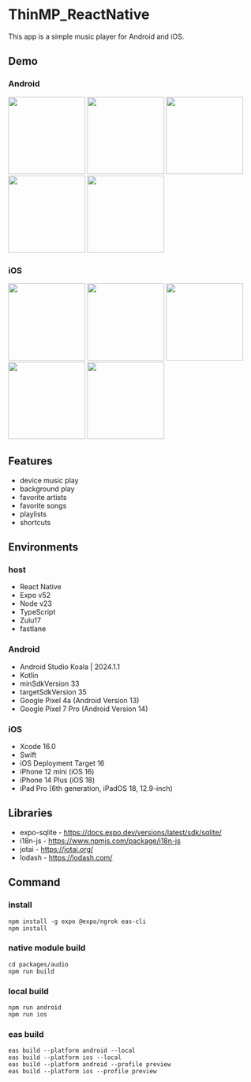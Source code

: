 # ThinMP_ReactNative

This app is a simple music player for Android and iOS.

## Demo

### Android

<img src="https://github.com/user-attachments/assets/ab8632ed-6bd7-4777-af71-78f489f892c4" width="156"> <img src="https://github.com/user-attachments/assets/32556894-b1a0-4509-a98b-98455ab253de" width="156"> <img src="https://github.com/user-attachments/assets/f98e8c1f-c7ee-4b5a-9652-22e9ee7af550" width="156"> <img src="https://github.com/user-attachments/assets/b926a58b-4c2a-4da0-8aa0-57083a0bf8a4" width="156"> <img src="https://github.com/user-attachments/assets/17956ea7-972c-4c22-8d43-4b49b7ddbb3e" width="156"> 

### iOS

<img src="https://github.com/user-attachments/assets/6c4fd2db-4e2b-40d2-87d9-1ea857073560" width="156"> <img src="https://github.com/user-attachments/assets/51016272-0f36-4c9a-b10f-61d279e7ceb5" width="156"> <img src="https://github.com/user-attachments/assets/cf663f72-7a65-458c-94e0-544f1a39b03c" width="156"> <img src="https://github.com/user-attachments/assets/83a10711-78af-437d-9f87-c7d5c90bf3d8" width="156"> <img src="https://github.com/user-attachments/assets/b35dde91-583e-4473-90c0-9adb8ae68418" width="156">

## Features

- device music play
- background play
- favorite artists
- favorite songs
- playlists
- shortcuts

## Environments

### host

- React Native
- Expo v52
- Node v23
- TypeScript
- Zulu17
- fastlane

### Android

- Android Studio Koala | 2024.1.1
- Kotlin
- minSdkVersion 33
- targetSdkVersion 35
- Google Pixel 4a (Android Version 13)
- Google Pixel 7 Pro (Android Version 14)

### iOS

- Xcode 16.0
- Swift
- iOS Deployment Target 16
- iPhone 12 mini (iOS 16)
- iPhone 14 Plus (iOS 18)
- iPad Pro (6th generation, iPadOS 18, 12.9-inch)

## Libraries

- expo-sqlite - https://docs.expo.dev/versions/latest/sdk/sqlite/
- i18n-js - https://www.npmjs.com/package/i18n-js
- jotai - https://jotai.org/
- lodash - https://lodash.com/

## Command

### install

```
npm install -g expo @expo/ngrok eas-cli
npm install
```

### native module build

```
cd packages/audio
npm run build
```

### local build

```
npm run android
npm run ios
```

### eas build

```
eas build --platform android --local
eas build --platform ios --local
eas build --platform android --profile preview
eas build --platform ios --profile preview
```
